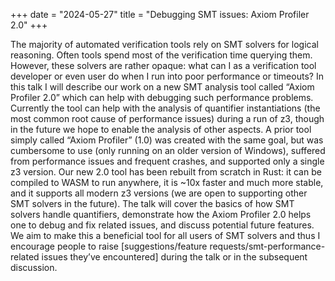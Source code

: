 +++
date = "2024-05-27"
title = "Debugging SMT issues: Axiom Profiler 2.0"
+++

The majority of automated verification tools rely on SMT solvers for logical reasoning. Often tools spend most of the verification time querying them. However, these solvers are rather opaque: what can I as a verification tool developer or even user do when I run into poor performance or timeouts? In this talk I will describe our work on a new SMT analysis tool called “Axiom Profiler 2.0” which can help with debugging such performance problems. Currently the tool can help with the analysis of quantifier instantiations (the most common root cause of performance issues) during a run of z3, though in the future we hope to enable the analysis of other aspects.
A prior tool simply called “Axiom Profiler” (1.0) was created with the same goal, but was cumbersome to use (only running on an older version of Windows), suffered from performance issues and frequent crashes, and supported only a single z3 version. Our new 2.0 tool has been rebuilt from scratch in Rust: it can be compiled to WASM to run anywhere, it is ~10x faster and much more stable, and it supports all modern z3 versions (we are open to supporting other SMT solvers in the future).
The talk will cover the basics of how SMT solvers handle quantifiers, demonstrate how the Axiom Profiler 2.0 helps one to debug and fix related issues, and discuss potential future features. We aim to make this a beneficial tool for all users of SMT solvers and thus I encourage people to raise [suggestions/feature requests/smt-performance-related issues they’ve encountered] during the talk or in the subsequent discussion.